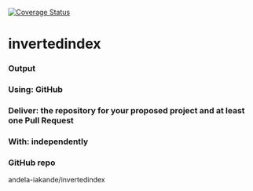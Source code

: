 [![Coverage Status](https://coveralls.io/repos/github/andela-iakande/invertedindex/badge.svg?branch=development)](https://coveralls.io/github/andela-iakande/invertedindex?branch=development)

# invertedindex
### Output

### Using: GitHub
### Deliver: the repository for your proposed project and at least one Pull Request
### With: independently

### GitHub repo
andela-iakande/invertedindex